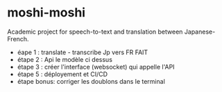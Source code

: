 # moshi-moshi
Academic project for speech-to-text and translation between Japanese-French.

- éape 1 : translate - transcribe Jp vers FR  FAIT
- étape 2 : Api le modèle ci dessus
- étape 3 : créer l'interface (websocket) qui appelle l'API
- étape 5 : déployement et CI/CD
- étape bonus: corriger les doublons dans le terminal
